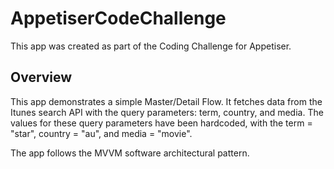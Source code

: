 # AppetiserCodeChallenge
This app was created as part of the Coding Challenge for Appetiser.

## Overview
This app demonstrates a simple Master/Detail Flow. It fetches data from the Itunes search API with the query parameters:
term, country, and media. The values for these query parameters have been hardcoded, with the term = "star", country = "au", and media = "movie".

The app follows the MVVM software architectural pattern.

